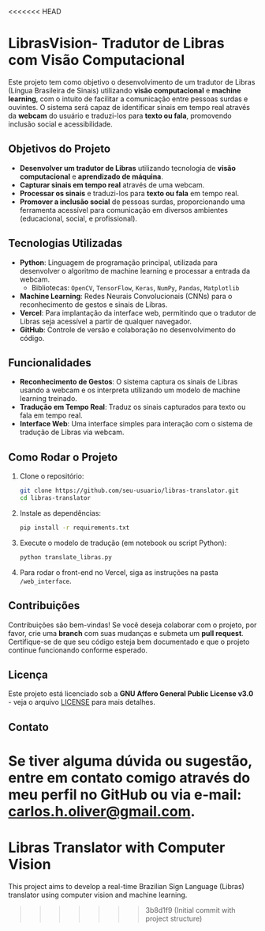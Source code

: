 <<<<<<< HEAD
# LibrasVision-  Tradutor de Libras com Visão Computacional

Este projeto tem como objetivo o desenvolvimento de um tradutor de Libras (Língua Brasileira de Sinais) utilizando **visão computacional** e **machine learning**, com o intuito de facilitar a comunicação entre pessoas surdas e ouvintes. O sistema será capaz de identificar sinais em tempo real através da **webcam** do usuário e traduzi-los para **texto ou fala**, promovendo inclusão social e acessibilidade.

## Objetivos do Projeto

- **Desenvolver um tradutor de Libras** utilizando tecnologia de **visão computacional** e **aprendizado de máquina**.
- **Capturar sinais em tempo real** através de uma webcam.
- **Processar os sinais** e traduzi-los para **texto ou fala** em tempo real.
- **Promover a inclusão social** de pessoas surdas, proporcionando uma ferramenta acessível para comunicação em diversos ambientes (educacional, social, e profissional).

## Tecnologias Utilizadas

- **Python**: Linguagem de programação principal, utilizada para desenvolver o algoritmo de machine learning e processar a entrada da webcam.
  - Bibliotecas: `OpenCV`, `TensorFlow`, `Keras`, `NumPy`, `Pandas`, `Matplotlib`
- **Machine Learning**: Redes Neurais Convolucionais (CNNs) para o reconhecimento de gestos e sinais de Libras.
- **Vercel**: Para implantação da interface web, permitindo que o tradutor de Libras seja acessível a partir de qualquer navegador.
- **GitHub**: Controle de versão e colaboração no desenvolvimento do código.

## Funcionalidades

- **Reconhecimento de Gestos**: O sistema captura os sinais de Libras usando a webcam e os interpreta utilizando um modelo de machine learning treinado.
- **Tradução em Tempo Real**: Traduz os sinais capturados para texto ou fala em tempo real.
- **Interface Web**: Uma interface simples para interação com o sistema de tradução de Libras via webcam.

## Como Rodar o Projeto

1. Clone o repositório:
   ```bash
   git clone https://github.com/seu-usuario/libras-translator.git
   cd libras-translator
   ```

2. Instale as dependências:
   ```bash
   pip install -r requirements.txt
   ```

3. Execute o modelo de tradução (em notebook ou script Python):
   ```bash
   python translate_libras.py
   ```

4. Para rodar o front-end no Vercel, siga as instruções na pasta `/web_interface`.

## Contribuições

Contribuições são bem-vindas! Se você deseja colaborar com o projeto, por favor, crie uma **branch** com suas mudanças e submeta um **pull request**. Certifique-se de que seu código esteja bem documentado e que o projeto continue funcionando conforme esperado.

## Licença

Este projeto está licenciado sob a **GNU Affero General Public License v3.0** - veja o arquivo [LICENSE](./LICENSE) para mais detalhes.

## Contato

Se tiver alguma dúvida ou sugestão, entre em contato comigo através do meu perfil no GitHub ou via e-mail: **carlos.h.oliver@gmail.com**.
=======
# Libras Translator with Computer Vision
This project aims to develop a real-time Brazilian Sign Language (Libras) translator using computer vision and machine learning.
>>>>>>> 3b8d1f9 (Initial commit with project structure)
